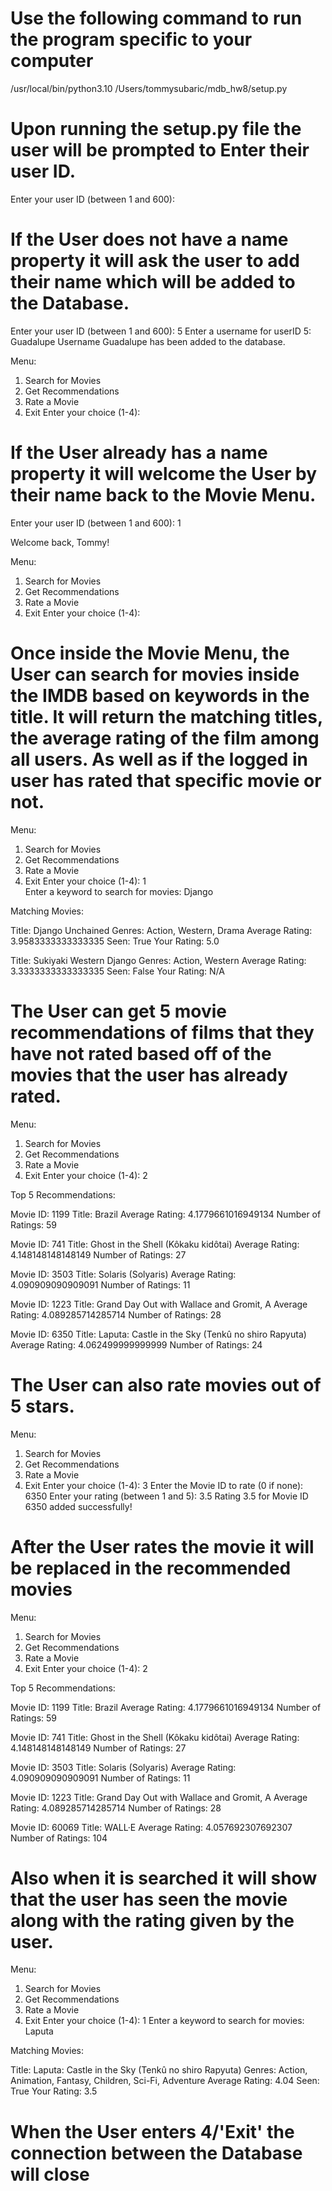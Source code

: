# Use the following command to run the program specific to your computer

/usr/local/bin/python3.10 /Users/tommysubaric/mdb_hw8/setup.py

# Upon running the setup.py file the user will be prompted to Enter their user ID.

Enter your user ID (between 1 and 600): 

# If the User does not have a name property it will ask the user to add their name which will be added to the Database.

Enter your user ID (between 1 and 600): 5
Enter a username for userID 5: Guadalupe
Username Guadalupe has been added to the database.

Menu:
1. Search for Movies
2. Get Recommendations
3. Rate a Movie
4. Exit
Enter your choice (1-4): 

# If the User already has a name property it will welcome the User by their name back to the Movie Menu.

Enter your user ID (between 1 and 600): 1

Welcome back, Tommy!

Menu:
1. Search for Movies
2. Get Recommendations
3. Rate a Movie
4. Exit
Enter your choice (1-4): 

# Once inside the Movie Menu, the User can search for movies inside the IMDB based on keywords in the title. It will return the matching titles, the average rating of the film among all users. As well as if the logged in user has rated that specific movie or not. 

Menu:
1. Search for Movies
2. Get Recommendations
3. Rate a Movie
4. Exit
Enter your choice (1-4): 1     
Enter a keyword to search for movies: Django

Matching Movies:

Title: Django Unchained 
Genres: Action, Western, Drama
Average Rating: 3.9583333333333335
Seen: True
Your Rating: 5.0

Title: Sukiyaki Western Django 
Genres: Action, Western
Average Rating: 3.3333333333333335
Seen: False
Your Rating: N/A

# The User can get 5 movie recommendations of films that they have not rated based off of the movies that the user has already rated. 

Menu:
1. Search for Movies
2. Get Recommendations
3. Rate a Movie
4. Exit
Enter your choice (1-4): 2             

Top 5 Recommendations:

Movie ID: 1199
Title: Brazil 
Average Rating: 4.1779661016949134
Number of Ratings: 59

Movie ID: 741
Title: Ghost in the Shell (Kôkaku kidôtai) 
Average Rating: 4.148148148148149
Number of Ratings: 27

Movie ID: 3503
Title: Solaris (Solyaris) 
Average Rating: 4.090909090909091
Number of Ratings: 11

Movie ID: 1223
Title: Grand Day Out with Wallace and Gromit, A 
Average Rating: 4.089285714285714
Number of Ratings: 28

Movie ID: 6350
Title: Laputa: Castle in the Sky (Tenkû no shiro Rapyuta) 
Average Rating: 4.062499999999999
Number of Ratings: 24

# The User can also rate movies out of 5 stars.

Menu:
1. Search for Movies
2. Get Recommendations
3. Rate a Movie
4. Exit
Enter your choice (1-4): 3
Enter the Movie ID to rate (0 if none): 6350
Enter your rating (between 1 and 5): 3.5
Rating 3.5 for Movie ID 6350 added successfully!

# After the User rates the movie it will be replaced in the recommended movies

Menu:
1. Search for Movies
2. Get Recommendations
3. Rate a Movie
4. Exit
Enter your choice (1-4): 2

Top 5 Recommendations:

Movie ID: 1199
Title: Brazil 
Average Rating: 4.1779661016949134
Number of Ratings: 59

Movie ID: 741
Title: Ghost in the Shell (Kôkaku kidôtai) 
Average Rating: 4.148148148148149
Number of Ratings: 27

Movie ID: 3503
Title: Solaris (Solyaris) 
Average Rating: 4.090909090909091
Number of Ratings: 11

Movie ID: 1223
Title: Grand Day Out with Wallace and Gromit, A 
Average Rating: 4.089285714285714
Number of Ratings: 28

Movie ID: 60069
Title: WALL·E 
Average Rating: 4.057692307692307
Number of Ratings: 104

# Also when it is searched it will show that the user has seen the movie along with the rating given by the user. 

Menu:
1. Search for Movies
2. Get Recommendations
3. Rate a Movie
4. Exit
Enter your choice (1-4): 1
Enter a keyword to search for movies: Laputa

Matching Movies:

Title: Laputa: Castle in the Sky (Tenkû no shiro Rapyuta) 
Genres: Action, Animation, Fantasy, Children, Sci-Fi, Adventure
Average Rating: 4.04
Seen: True
Your Rating: 3.5

# When the User enters 4/'Exit' the connection between the Database will close